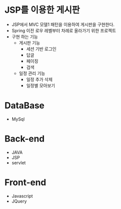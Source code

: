 # JSP를 이용한 게시판
- JSP에서 MVC 모델1 패턴을 이용하여 게시판을 구현한다.
- Spring 이전 로우 레벨부터 차례로 올라가기 위한 프로젝트
- 구현 하는 기능
  - 게시판 기능
    - 세션 기반 로그인
    - 답글
    - 페이징
    - 검색
  - 일정 관리 기능
    - 일정 추가 삭제
    - 일정별 모아보기

# DataBase
- MySql

# Back-end
- JAVA
- JSP
- servlet

# Front-end
- Javascript
- JQuery

